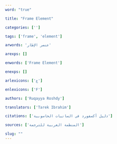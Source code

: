 ```yaml
---
word: "true"

title: "Frame Element"

categories: ['']

tags: ['frame', 'element']

arwords: 'عنصر اﻹطار'

arexps: []

enwords: ['Frame Element']

enexps: []

arlexicons: ['ع']

enlexicons: ['F']

authors: ['Ruqayya Roshdy']

translators: ['Tarek Ibrahim']

citations: ['دليل أكسفورد في السانيات الحاسوبية']

sources: ['المنظمة العربية للترجمة']

slug: ""
---
```

